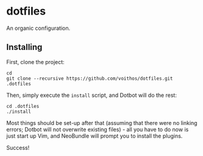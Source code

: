 dotfiles
========

An organic configuration.

Installing
----------

First, clone the project:

    cd
    git clone --recursive https://github.com/voithos/dotfiles.git .dotfiles

Then, simply execute the `install` script, and Dotbot will do the rest:

    cd .dotfiles
    ./install

Most things should be set-up after that (assuming that there were no linking
errors; Dotbot will not overwrite existing files) - all you have to do now is
just start up Vim, and NeoBundle will prompt you to install the plugins.

Success!
